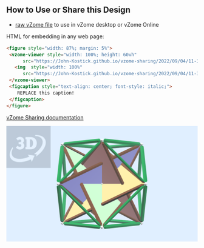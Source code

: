
## How to Use or Share this Design

 - [raw vZome file](<https://raw.githubusercontent.com/John-Kostick/vzome-sharing/main/2022/09/04/11-35-21-Four-triangles/Four-triangles.vZome>) to use in vZome desktop or vZome Online
 
 HTML for embedding in any web page:
 ```html
<figure style="width: 87%; margin: 5%">
  <vzome-viewer style="width: 100%; height: 60vh"
       src="https://John-Kostick.github.io/vzome-sharing/2022/09/04/11-35-21-Four-triangles/Four-triangles.vZome" >
    <img  style="width: 100%"
       src="https://John-Kostick.github.io/vzome-sharing/2022/09/04/11-35-21-Four-triangles/Four-triangles.png" >
  </vzome-viewer>
  <figcaption style="text-align: center; font-style: italic;">
     REPLACE this caption!
  </figcaption>
</figure>
 ```

[vZome Sharing documentation](https://vzome.github.io/vzome/sharing.html#how-it-works)

![Image](<Four-triangles.png>)

